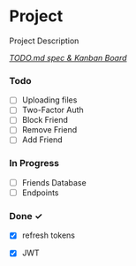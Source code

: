 # Project

Project Description

<em>[TODO.md spec & Kanban Board](https://bit.ly/3fCwKfM)</em>

### Todo

- [ ] Uploading files  
- [ ] Two-Factor Auth  
- [ ] Block Friend  
- [ ] Remove Friend  
- [ ] Add Friend  

### In Progress

- [ ] Friends Database  
- [ ] Endpoints  

### Done ✓

- [x] refresh tokens  
- [x] JWT  

